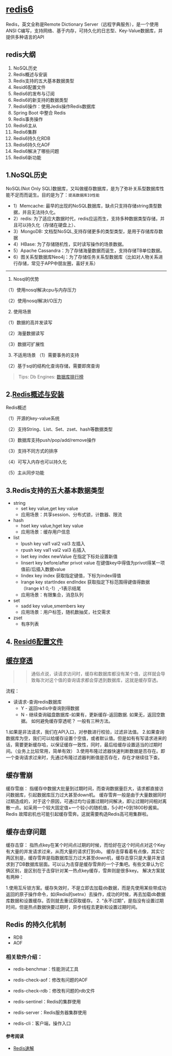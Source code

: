 # [redis6](https://redis.io/docs/getting-started/)

Redis，英文全称是Remote Dictionary Server（远程字典服务），是一个使用ANSI C编写，支持网络、基于内存，可持久化的日志型、Key-Value数据库，并提供多种语言的API

## redis大纲

1. NoSQL历史
2. Redis概述与安装
3. Redis支持的五大基本数据类型
4. Resid6配置文件
5. Redis6的发布与订阅
6. Redis6的新支持的数据类型
7. Redis6操作：使用Jedis操作Redis数据库
8. Spring Boot 中整合 Redis
9. Redis事务操作
10. Redis6主从
11. Redis6集群
12. Redis6持久化RDB
13. Redis6持久化AOF
14. Redis6解决了哪些问题
15. Redis6新功能

## 1.NoSQL历史

NoSQL(Not Only SQL)数据库，又叫做缓存数据库，是为了弥补关系型数据库性能不足而而诞生。目的是为了：`提高数据库IO性能`

- 1）Memcache: 最早的出现的NoSQL数据库，缺点只支持存储string类型数据，并且无法持久化。
- 2）redis: 为了适应大数据时代，redis应运而生，支持多种数据类型存储，并且可以持久化（存储在硬盘上）、
- 3）MongoDB: 文档型NoSQL,支持存储更多的类型类型，是用于存储库存数据
- 4）HBase: 为了存储随机性，实时读写操作的场景数据。
- 5）Apache Cassandra：为了存储海量数据而诞生，支持存储TB单位数据。
- 6）图关系型数据库Neo4j：为了存储任务关系型数据库（比如对人物关系进行存储，常见于APP中朋友圈，喜好关系）

---

1. Nosql的优势

（1）使用nosql解决cpu与内存压力

（2）使用nosql解决I/O压力

2. 使用场景

（1）数据的高并发读写

（2）海量数据读写

（3）数据可扩展性

3. 不适用场景 
（1）需要事务的支持

（2）基于sql的结构化查询存储，需要即席查询

> Tips: Db Engines: [数据库排行榜](https://hellogithub.com/report/db-engines/?url=/periodical/category/%E5%85%B6%E5%AE%83/)


## 2.[Redis概述与安装](https://blog.csdn.net/win7583362/article/details/124448466)

 Redis概述

（1）开源的key-value系统

（2）支持String、List、Set、zset、hash等数据类型

（3）数据库支持push/pop/add/remove操作

（3）支持不同方式的排序

（4）可写入内存也可以持久化

（5）主从同步功能

## 3.Redis支持的五大基本数据类型

- string
	- set key value,get key value
	- 应用场景：共享session、分布式锁，计数器、限流
- hash
	- hset key value,hget key value
	- 应用场景：缓存用户信息
- list
	- lpush key val1 val2 val3 左插入
	- rpush key val1 val2 val3 右插入
	- lset key index newValue   在指定下标处设置新值
	- linsert key before/after privot value 在键值key中得值为privot得某一项值前/后插入数据value
	- lindex key index 获取指定键值，下标为index得值
	- lrange key startIndex endIndex 获取指定下标范围得键值得数据（lrange k1 0,-1）,-1表示结尾
	- 应用场景：有限集合，消息队列
- set 
	- sadd key value,smembers key
	- 应用场景：用户标签，随机数抽奖，社交需求
- zset
	- 有序列表

## 4. [Resid6配置文件](https://blog.csdn.net/win7583362/article/details/124448466)
## [缓存穿透](https://juejin.cn/post/7002011542145204261)

>> 通俗点说，读请求访问时，缓存和数据库都没有某个值，这样就会导致每次对这个值的查询请求都会穿透到数据库，这就是缓存穿透。

流程：
- 读请求-查询redis数据库
	- Y - 返回redis中查询到得数据
	- N - 继续查询磁盘数据库-如果有，更新缓存-返回数据.
	如果无，返回空数据。
如何避免缓存穿透呢？ 一般有三种方法。

1.如果是非法请求，我们在API入口，对参数进行校验，过滤非法值。
2.如果查询数据库为空，我们可以给缓存设置个空值，或者默认值。但是如有有写请求进来的话，需要更新缓存哈，以保证缓存一致性，同时，最后给缓存设置适当的过期时间。（业务上比较常用，简单有效）
3.使用布隆过滤器快速判断数据是否存在。即一个查询请求过来时，先通过布隆过滤器判断值是否存在，存在才继续往下查。

## 缓存雪崩

缓存雪崩： 指缓存中数据大批量到过期时间，而查询数据量巨大，请求都直接访问数据库，引起数据库压力过大甚至down机。
缓存雪奔一般是由于大量数据同时过期造成的，对于这个原因，可通过均匀设置过期时间解决，即让过期时间相对离散一点。如采用一个较大固定值+一个较小的随机值，5小时+0到1800秒酱紫。
Redis 故障宕机也可能引起缓存雪奔。这就需要构造Redis高可用集群啦。


## 缓存击穿问题

缓存击穿： 指热点key在某个时间点过期的时候，而恰好在这个时间点对这个Key有大量的并发请求过来，从而大量的请求打到db。
缓存击穿看着有点像，其实它两区别是，缓存雪奔是指数据库压力过大甚至down机，缓存击穿只是大量并发请求到了DB数据库层面。可以认为击穿是缓存雪奔的一个子集吧。有些文章认为它俩区别，是区别在于击穿针对某一热点key缓存，雪奔则是很多key。
解决方案就有两种：

1.使用互斥锁方案。缓存失效时，不是立即去加载db数据，而是先使用某些带成功返回的原子操作命令，如(Redis的setnx）去操作，成功的时候，再去加载db数据库数据和设置缓存。否则就去重试获取缓存。
2. “永不过期”，是指没有设置过期时间，但是热点数据快要过期时，异步线程去更新和设置过期时间。


## Redis 的持久化机制
- RDB 
- AOF


### 相关软件介绍：

- redis-benchmar：性能测试工具

- redis-check-aof：修改有问题的AOF

- redis-check-rdb：修改有问题的rdb文件

- redis-sentinel：Redis的集群使用

- redis-server：Redis服务器集群使用

- redis-cli：客户端，操作入口

#### 参考阅读


- [Redis速解](https://www.cnblogs.com/mrwhite2020/p/14727548.html)